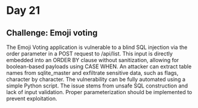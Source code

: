 # Day 21
## Challenge: Emoji voting

The Emoji Voting application is vulnerable to a blind SQL injection via the order parameter in a POST request to /api/list. This input is directly embedded into an ORDER BY clause without sanitization, allowing for boolean-based payloads using CASE WHEN. An attacker can extract table names from sqlite_master and exfiltrate sensitive data, such as flags, character by character. The vulnerability can be fully automated using a simple Python script. The issue stems from unsafe SQL construction and lack of input validation. Proper parameterization should be implemented to prevent exploitation.

